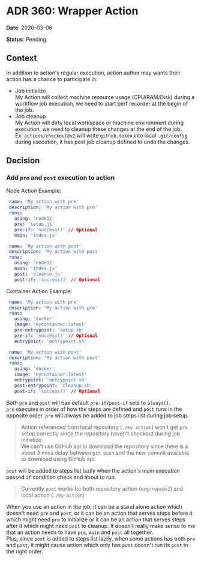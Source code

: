 # ADR 360: Wrapper Action

**Date**: 2020-03-06

**Status**: Pending

## Context

In addition to action's regular execution, action author may wants their action has a chance to participate in:
- Job initialize  
  My Action will collect machine resource usage (CPU/RAM/Disk) during a workflow job execution, we need to start perf recorder at the begin of the job.
- Job cleanup  
  My Action will dirty local workspace or machine environment during execution, we need to cleanup these changes at the end of the job.  
  Ex: `actions/checkout@v2` will write `github.token` into local `.git/config` during execution, it has post job cleanup defined to undo the changes.

## Decision

### Add `pre` and `post` execution to action

Node Action Example:

```yaml
 name: 'My action with pre'
 description: 'My action with pre'
 runs:
   using: 'node12'
   pre: 'setup.js'
   pre-if: 'success()' // Optional
   main: 'index.js'

 name: 'My action with post'
 description: 'My action with post'
 runs:
   using: 'node12'
   main: 'index.js'
   post: 'cleanup.js'
   post-if: 'success()' // Optional
```

Container Action Example:

```yaml
 name: 'My action with pre'
 description: 'My action with pre'
 runs:
   using: 'docker'
   image: 'mycontainer:latest'
   pre-entrypoint: 'setup.sh'
   pre-if: 'success()' // Optional
   entrypoint: 'entrypoint.sh'

 name: 'My action with post'
 description: 'My action with post'
 runs:
   using: 'docker'
   image: 'mycontainer:latest'
   entrypoint: 'entrypoint.sh'
   post-entrypoint: 'cleanup.sh'
   post-if: 'success()' // Optional
```

Both `pre` and `post` will has default `pre-if/post-if` sets to `always()`.  
`pre` executes in order of how the steps are defined and `post` runs in the opposite order.
`pre` will always be added to job steps list during job setup.  
> Action referenced from local repository (`./my-action`) won't get `pre` setup correctly since the repository haven't checkout during job initialize.  
> We can't use GitHub api to download the repository since there is a about 3 mins delay between `git push` and the new commit available to download using GitHub api.

`post` will be added to steps list lazily when the action's main execution passed `if` condition check and about to run.
> Currently `post` works for both repository action (`org/repo@v1`) and local action (`./my-action`)

When you use an action in the job, it can be a stand alone action which doesn't need `pre` and `post`, or it can be an action that serves steps before it which might need `pre` to initialize or it can be an action that serves steps after it which might need `post` to cleanup.
It doesn't really make sense to me that an action needs to have `pre`, `main` and `post` all together.   
Plus, since `post` is added to steps list lazily, when some actions has both `pre` and `post`, it might cause action which only has `post` doesn't run its `post` in the right order.
